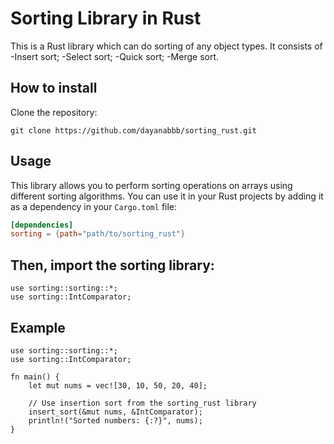 # Sorting Library in Rust

This is a Rust library which can do sorting of any object types.
It consists of 
-Insert sort;
-Select sort;
-Quick sort;
-Merge sort.

## How to install
Clone the repository:
```
git clone https://github.com/dayanabbb/sorting_rust.git
```

## Usage

This library allows you to perform sorting operations on arrays using different sorting algorithms. 
You can use it in your Rust projects by adding it as a dependency in your `Cargo.toml` file:

```toml
[dependencies]
sorting = {path="path/to/sorting_rust"}
```

## Then, import the sorting library:
```
use sorting::sorting::*;
use sorting::IntComparator;

```
## Example
```
use sorting::sorting::*;
use sorting::IntComparator;

fn main() {
    let mut nums = vec![30, 10, 50, 20, 40];
    
    // Use insertion sort from the sorting_rust library
    insert_sort(&mut nums, &IntComparator);
    println!("Sorted numbers: {:?}", nums);
}
```
